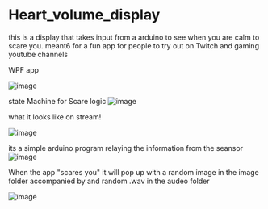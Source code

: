 # Heart_volume_display
this is a display that takes input from a arduino to see when you are calm to scare you. meant6 for a fun app for people to try out on Twitch and gaming youtube channels

WPF app

![image](https://user-images.githubusercontent.com/84061212/130515686-59c77534-ab4b-43d3-a12f-0269ffdd30c7.png)

state Machine for Scare logic
![image](https://user-images.githubusercontent.com/84061212/130515799-de77e8e4-77b1-4503-9add-5542cd187629.png)

what it looks like on stream!

![image](https://user-images.githubusercontent.com/84061212/130516488-6e9e45f3-642e-470f-ba06-243dc8d55bea.png)

its a simple arduino program relaying the information from the seansor
![image](https://user-images.githubusercontent.com/84061212/130517338-a7ede33c-ea05-4800-87e4-f2317e607c88.png)


When the app "scares you" it will pop up with a random image in the image folder accompanied by and random .wav in the audeo folder

![image](https://user-images.githubusercontent.com/84061212/130517009-e561736d-7619-428d-b034-21c62a74b47e.png)


